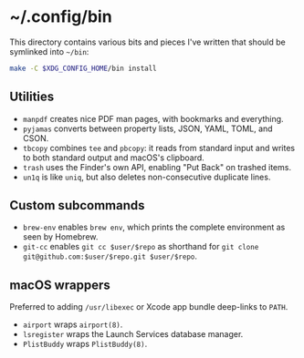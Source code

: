 # ~/.config/bin

This directory contains various bits and pieces I've written that should be
symlinked into `~/bin`:

```sh
make -C $XDG_CONFIG_HOME/bin install
```

## Utilities

* `manpdf` creates nice PDF man pages, with bookmarks and everything.
* `pyjamas` converts between property lists, JSON, YAML, TOML, and CSON.
* `tbcopy` combines `tee` and `pbcopy`: it reads from standard input and writes
  to both standard output and macOS's clipboard.
* `trash` uses the Finder's own API, enabling "Put Back" on trashed items.
* `un1q` is like `uniq`, but also deletes non-consecutive duplicate lines.

## Custom subcommands

* `brew-env` enables `brew env`, which prints the complete environment as seen
  by Homebrew.
* `git-cc` enables `git cc $user/$repo` as shorthand for
  `git clone git@github.com:$user/$repo.git $user/$repo`.

## macOS wrappers

Preferred to adding `/usr/libexec` or Xcode app bundle deep-links to `PATH`.

* `airport` wraps `airport(8)`.
* `lsregister` wraps the Launch Services database manager.
* `PlistBuddy` wraps `PlistBuddy(8)`.
